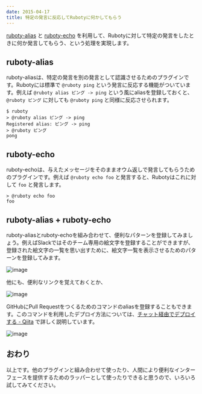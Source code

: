 ```yaml
---
date: 2015-04-17
title: 特定の発言に反応してRubotyに何かしてもらう
---
```


[ruboty-alias](https://github.com/r7kamura/ruboty-alias) と [ruboty-echo](https://github.com/taiki45/ruboty-echo) を利用して、Rubotyに対して特定の発言をしたときに何か発言してもらう、という処理を実現します。

## ruboty-alias
ruboty-aliasは、特定の発言を別の発言として認識させるためのプラグインです。Rubotyには標準で `@ruboty ping` という発言に反応する機能がついています。例えば `@ruboty alias ピング -> ping` という風にaliasを登録しておくと、`@ruboty ピング` に対しても `@ruboty ping` と同様に反応させられます。

```
$ ruboty
> @ruboty alias ピング -> ping
Registered alias: ピング -> ping
> @ruboty ピング
pong
```


## ruboty-echo
ruboty-echoは、与えたメッセージをそのままオウム返しで発言してもらうためのプラグインです。例えば `@ruboty echo foo` と発言すると、Rubotyはこれに対して `foo` と発言します。

```
> @ruboty echo foo
foo
```

## ruboty-alias + ruboty-echo
ruboty-aliasとruboty-echoを組み合わせて、便利なパターンを登録してみましょう。例えばSlackではそのチーム専用の絵文字を登録することができますが、登録された絵文字の一覧を思い出すために、絵文字一覧を表示させるためのパターンを登録してみます。

![image](https://qiita-image-store.s3.amazonaws.com/0/4365/2a5ed0c1-cfe0-4258-7af0-9b56ada91f34.png)

他にも、便利なリンクを覚えておくとか、

![image](https://qiita-image-store.s3.amazonaws.com/0/4365/c5c8f3e7-488e-8d24-df4e-28439e757dd0.png)

GitHubにPull Requestをつくるためのコマンドのaliasを登録することもできます。このコマンドを利用したデプロイ方法については、[チャット経由でデプロイする - Qiita](http://qiita.com/r7kamura/items/5e7b9c27693bcc4a5a39) で詳しく説明しています。

![image](https://qiita-image-store.s3.amazonaws.com/0/4365/c756f100-38d3-bf95-2679-735fc03b441a.png)

## おわり
以上です。他のプラグインと組み合わせて使ったり、人間により便利なインターフェースを提供するためのラッパーとして使ったりできると思うので、いろいろ試してみてください。
